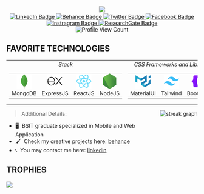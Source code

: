 <div id="header" align="center">
  <img src="https://media.giphy.com/media/dMLmQfCO7lCA2gX3tw/giphy.gif"  width="200"/>
</div> 

<div id="badges" align="center">
  <a href="https://www.linkedin.com/in/raegan-faith-paguirigan-579828220/">
    <img src="https://img.shields.io/badge/LinkedIn-blue?style=for-the-badge&logo=linkedin&logoColor=white" alt="LinkedIn Badge"/>
  </a>
  <a href="https://www.behance.net/raeganpaguirigan">
    <img src="https://img.shields.io/badge/Behance-blue?style=for-the-badge&logo=behance&logoColor=white" alt="Behance Badge"/>
  </a>
  <a href="https://twitter.com/Rafaegan">
    <img src="https://img.shields.io/badge/Twitter-blue?style=for-the-badge&logo=twitter&logoColor=white" alt="Twitter Badge"/>
  </a>
  <a href="https://www.facebook.com/raeganfaith.paguirigan">
    <img src="https://img.shields.io/badge/Facebook-blue?style=for-the-badge&logo=facebook&logoColor=white" alt="Facebook Badge"/>
  </a>
  <a href="https://www.instagram.com/rafaegan_/">
    <img src="https://img.shields.io/badge/Instagram-violet?style=for-the-badge&logo=instagram&logoColor=white" alt="Instragram Badge"/>
  </a>
  <a href="https://www.researchgate.net/profile/Raegan-Faith-Paguirigan">
    <img src="https://img.shields.io/badge/ResearchGate-white?style=for-the-badge&logo=researchgate&logoColor=black" alt="ResearchGate Badge"/>
  </a>
</div>

<div id="counter" align="center">
  <img src="https://komarev.com/ghpvc/?username=raeganfaith&style=flat-square&color=blue" alt="Profile View Count"/>
</div>



<h2 align="left">FAVORITE TECHNOLOGIES</h2>

<table class=""no-scrollbar>
  <tr>
    <td align="center" valign="top">
      <table>
        <i>Stack</i>
        <tr>
          <td align="center" width="40">
            <img src="https://github.com/devicons/devicon/blob/master/icons/mongodb/mongodb-original.svg" title="MongoDB" alt="MongoDB" width="40" height="40"/>
            <br>MongoDB
          </td>
          <td align="center" width="40">
            <img src="https://github.com/devicons/devicon/blob/master/icons/express/express-original.svg" title="Express" alt="Express" width="40" height="40"/>
            <br>ExpressJS
          </td>
          <td align="center" width="40">
            <img src="https://github.com/devicons/devicon/blob/master/icons/react/react-original.svg" title="React" alt="React" width="40" height="40"/>
            <br>ReactJS
          </td>
          <td align="center" width="40">
            <img src="https://github.com/devicons/devicon/blob/master/icons/nodejs/nodejs-original.svg" title="NodeJS" alt="NodeJS" width="40" height="40"/>
            <br>NodeJS
          </td>
        </tr>
      </table>
    </td>
    <td align="center" valign="top">
      <table>
        <i>CSS Frameworks and Library</i>
        <tr>
          <td align="center" width="40">
            <img src="https://github.com/devicons/devicon/blob/master/icons/materialui/materialui-original.svg" title="MaterialUI" alt="MaterialUI" width="40" height="40"/>
            <br>MaterialUI
          </td>
          <td align="center" width="40">
            <img src="https://github.com/devicons/devicon/blob/master/icons/tailwindcss/tailwindcss-original.svg" title="Tailwind" alt="Tailwind CSS" width="40" height="40"/>
            <br>Tailwind
          </td>
          <td align="center" width="40">
            <img src="https://github.com/devicons/devicon/blob/master/icons/bootstrap/bootstrap-original.svg" title="Bootstrap" alt="Bootstrap" width="40" height="40"/>
            <br>Bootstrap
          </td>
        </tr>
      </table>
    </td>
    <td align="center" valign="top">
      <table>
        <i>PM</i>
        <tr>
          <td align="center" width="50">
            <img src="https://github.com/devicons/devicon/blob/master/icons/npm/npm-original-wordmark.svg" title="NPM" alt="NPM" width="40" height="40"/>
            <br>NPM
          </td>
        </tr>
      </table>
    </td>
    <td align="center" valign="top">
      <table>
        <i>IDE</i>
        <tr>
          <td align="center" width="40">
            <img src="https://github.com/devicons/devicon/blob/master/icons/vscode/vscode-original.svg" title="VSCOde" alt="VSCode" width="40" height="40"/>
            <br>VSCode
          </td>
        </tr>
      </table>
    </td>
  </tr>
</table>

<a href="#">
   <img src="https://streak-stats.demolab.com?user=raeganfaith&theme=onedark&background=EBEBEB00" height="150" alt="streak graph"  align="right"/>
</a>

> Additional Details:
- 🖥️ &nbsp;BSIT graduate specialized in Mobile and Web Application
- 🖌️ &nbsp;Check my creative projects here: [behance]
- 📞 &nbsp;You may contact me here: [linkedin]


<h2 align="left">TROPHIES</h2>
  <img src="https://github-profile-trophy.vercel.app/?username=raeganfaith&theme=onedark&no-bg=true&rank=A,AA,AAA,S,SS,SSS,SECRET" align="center"/>

<!-- links -->
[linkedin]: https://www.linkedin.com/in/raegan-faith-paguirigan-579828220/ "Raegan Faith LinkedIn"
[resume]: https://raeganfaith.github.io/Resume/ "My Resume"
[behance]: https://www.behance.net/raeganpaguirigan "Raegan Faith Behance"
